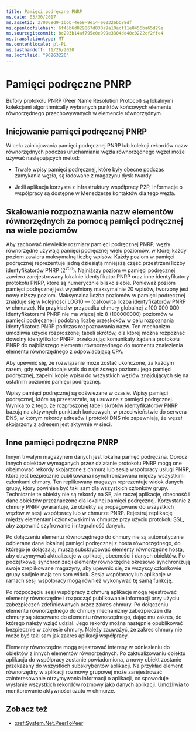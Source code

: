 ```yaml
---
title: Pamięci podręczne PNRP
ms.date: 03/30/2017
ms.assetid: 270068d9-1b6b-4eb9-9e14-e02326bb88df
ms.openlocfilehash: 6f45b6d829867d830a9a10acf11e8456ba65d29e
ms.sourcegitcommit: bc293b14af795e0e999e3304dd40c0222cf2ffe4
ms.translationtype: MT
ms.contentlocale: pl-PL
ms.lasthandoff: 11/26/2020
ms.locfileid: "96263220"
---
```

# <a name="pnrp-caches"></a>Pamięci podręczne PNRP

Bufory protokołu PNRP (Peer Name Resolution Protocol) są lokalnymi kolekcjami algorithmically wybranych punktów końcowych elementu równorzędnego przechowywanych w elemencie równorzędnym.  
  
## <a name="pnrp-cache-initialization"></a>Inicjowanie pamięci podręcznej PNRP  

 W celu zainicjowania pamięci podręcznej PNRP lub kolekcji rekordów nazw równorzędnych podczas uruchamiania węzła równorzędnego węzeł może używać następujących metod:  
  
- Trwałe wpisy pamięci podręcznej, które były obecne podczas zamykania węzła, są ładowane z magazynu dysk twardy.  
  
- Jeśli aplikacja korzysta z infrastruktury współpracy P2P, informacje o współpracy są dostępne w Menedżerze kontaktów dla tego węzła.  
  
## <a name="scaling-peer-name-resolution-with-a-multi-level-cache"></a>Skalowanie rozpoznawania nazw elementów równorzędnych za pomocą pamięci podręcznej na wiele poziomów  

 Aby zachować niewielkie rozmiary pamięci podręcznej PNRP, węzły równorzędne używają pamięci podręcznej wielu poziomów, w której każdy poziom zawiera maksymalną liczbę wpisów. Każdy poziom w pamięci podręcznej reprezentuje jedną dziesiątą mniejszą część przestrzeni liczby identyfikatorów PNRP (2<sup>256</sup>). Najniższy poziom w pamięci podręcznej zawiera zarejestrowany lokalnie identyfikator PNRP oraz inne identyfikatory protokołu PNRP, które są numerycznie blisko siebie. Ponieważ poziom pamięci podręcznej jest wypełniony maksymalnie 20 wpisów, tworzony jest nowy niższy poziom. Maksymalna liczba poziomów w pamięci podręcznej znajduje się w kolejności LOG10 — (całkowita liczba identyfikatorów PNRP w chmurze). Na przykład w przypadku chmury globalnej z 100 000 000 identyfikatorami PNRP nie ma więcej niż 8 (100000000) poziomów w pamięci podręcznej i podobną liczbę przeskoków w celu rozpoznania identyfikatora PNRP podczas rozpoznawania nazw. Ten mechanizm umożliwia użycie rozproszonej tabeli skrótów, dla której można rozpoznać dowolny identyfikator PNRP, przekazując komunikaty żądania protokołu PNRP do najbliższego elementu równorzędnego do momentu znalezienia elementu równorzędnego z odpowiadającą CPA.  
  
 Aby upewnić się, że rozwiązanie może zostać ukończone, za każdym razem, gdy węzeł dodaje wpis do najniższego poziomu jego pamięci podręcznej, zapełni kopię wpisu do wszystkich węzłów znajdujących się na ostatnim poziomie pamięci podręcznej.  
  
 Wpisy pamięci podręcznej są odświeżane w czasie. Wpisy pamięci podręcznej, które są przestarzałe, są usuwane z pamięci podręcznej. Wynika to z tego, że rozproszonej tabeli skrótów identyfikatorów PNRP bazują na aktywnych punktach końcowych, w przeciwieństwie do serwera DNS, w którym rekordy adresów i protokół DNS nie zapewniają, że węzeł skojarzony z adresem jest aktywnie w sieci.  
  
## <a name="other-pnrp-caches"></a>Inne pamięci podręczne PNRP  

 Innym trwałym magazynem danych jest lokalna pamięć podręczna.  Oprócz innych obiektów wymaganych przez działanie protokołu PNRP mogą one obejmować rekordy skojarzone z chmurą lub sesją współpracy usługi PNRP, która jest bezpiecznie publikowana i synchronizowana między wszystkimi członkami chmury. Ten replikowany magazyn reprezentuje widok danych grupy, który powinien być taki sam dla wszystkich członków grupy. Technicznie te obiekty nie są rekordy na SE, ale raczej aplikacje, obecność i dane obiektów przeznaczone dla lokalnej pamięci podręcznej. Korzystanie z chmury PNRP gwarantuje, że obiekty są propagowane do wszystkich węzłów w sesji współpracy lub w chmurze PNRP.  Rejestruj replikację między elementami członkowskimi w chmurze przy użyciu protokołu SSL, aby zapewnić szyfrowanie i integralność danych.  
  
 Po dołączeniu elementu równorzędnego do chmury nie są automatycznie odbierane dane lokalnej pamięci podręcznej z hosta równorzędnego, do którego je dołączają; muszą subskrybować elementy równorzędne hosta, aby otrzymywać aktualizacje w aplikacji, obecności i danych obiektów. Po początkowej synchronizacji elementy równorzędne okresowo synchronizują swoje zreplikowane magazyny, aby upewnić się, że wszyscy członkowie grupy spójnie mają ten sam widok.  Sesja współpracy lub aplikacje w ramach sesji współpracy mogą również wykonywać tę samą funkcję.  
  
 Po rozpoczęciu sesji współpracy z chmurą aplikacje mogą rejestrować elementy równorzędne i rozpocząć publikowanie informacji przy użyciu zabezpieczeń zdefiniowanych przez zakres chmury. Po dołączeniu elementu równorzędnego do chmury mechanizmy zabezpieczeń dla chmury są stosowane do elementu równorzędnego, dając mu zakres, do którego należy wziąć udział.  Jego rekordy można następnie opublikować bezpiecznie w zakresie chmury. Należy zauważyć, że zakres chmury nie może być taki sam jak zakres aplikacji współpracy.  
  
 Elementy równorzędne mogą rejestrować interesy w odniesieniu do obiektów z innych elementów równorzędnych. Po zaktualizowaniu obiektu aplikacja do współpracy zostanie powiadomiona, a nowy obiekt zostanie przekazany do wszystkich subskrybentów aplikacji. Na przykład element równorzędny w aplikacji rozmowy grupowej może zarejestrować zainteresowanie otrzymywania informacji o aplikacji, co spowoduje wysłanie wszystkich rekordów rozmowy jako danych aplikacji.  Umożliwia to monitorowanie aktywności czatu w chmurze.  
  
## <a name="see-also"></a>Zobacz też

- <xref:System.Net.PeerToPeer>
